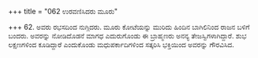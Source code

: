 +++
title = "062 ಉರವಣಿಸಿದರು ಮೂರು"

+++
62. ಅವರು ರಭಸದಿಂದ ನುಗ್ಗಿದರು. ಮೂರು ಕೋಟೆಯನ್ನು ಮುರಿದು ಹಿಂದಿನ ಬಾಗಿಲಿನಿಂದ ರಾಜನ ಬಳಿಗೆ ಬಂದರು. ಅವರನ್ನು ನೋಡಿದೊಡನೆ ಮಾಗಧ ಎದುರುಗೊಂಡು  ಈ ಬ್ರಾಹ್ಮಣರು ಅನನ್ಯ ತೇಜಸ್ವಿಗಳಾಗಿದ್ದಾರೆ. ಶುಭ ಲಕ್ಷಣಗಳಿಂದ ಕೂಡಿದ್ದಾರೆ ಎಂದುಕೊಂಡು ಮಧುಪರ್ಕಾದಿಗಳಿಂದ ಸತ್ಕರಿಸಿ ಭಕ್ತಿಯಿಂದ ಅವರನ್ನು ಗೌರವಿಸಿದ.